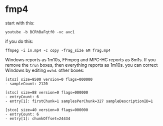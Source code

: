 # fmp4

start with this:

~~~
youtube -b BCRhBaFqtf0 -vc avc1
~~~

if you do this:

~~~
ffmpeg -i in.mp4 -c copy -frag_size 6M frag.mp4
~~~

Windows reports as 1m10s, FFmpeg and MPC-HC reports as 8m1s. If you remove the
`trun` boxes, then everything reports as 1m10s. you can correct Windows by
editing `mvhd`. other boxes:

~~~
[stsz] size=8500 version=0 flags=000000
- sampleCount: 2120

[stsc] size=88 version=0 flags=000000
- entryCount: 6
- entry[1]: firstChunk=1 samplesPerChunk=327 sampleDescriptionID=1

[stco] size=40 version=0 flags=000000
- entryCount: 6
- entry[1]: chunkOffset=24434
~~~
